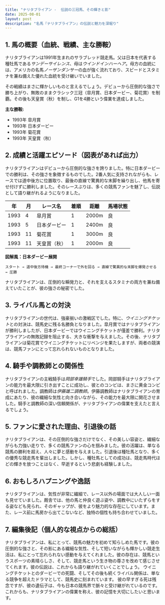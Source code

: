 ```yaml
---
title: "ナリタブライアン -  伝説の三冠馬、その輝きと影"
date: 2025-08-01
layout: post
description: "名馬『ナリタブライアン』の伝説と魅力を深堀り"
---
```


## 1. 馬の概要（血統、戦績、主な勝鞍）

ナリタブライアンは1991年生まれのサラブレッド競走馬。父は日本を代表する種牡馬である*サンデーサイレンス*、母は*ウインドインハーヘア*。母方の血統には、アメリカの名馬*ノーザンダンサー*の血が強く流れており、スピードとスタミナを兼ね備えた優れた血統を受け継いでいました。

その戦績はまさに輝かしいものと言えるでしょう。デビューから圧倒的な強さで勝ち上がり、無敗のままクラシック三冠（皐月賞、日本ダービー、菊花賞）を制覇。その後も天皇賞（秋）を制し、G1を4勝という偉業を達成しました。

**主な勝鞍:**

* 1993年 皐月賞
* 1993年 日本ダービー
* 1993年 菊花賞
* 1993年 天皇賞（秋）


## 2. 成績と活躍エピソード（図表があれば出力）

ナリタブライアンはデビューから圧倒的な強さを誇りました。特に日本ダービーでの勝利は、その強さを象徴するものでした。2番人気に支持されながらも、レースでは道中後方に位置取り、最後の直線で驚異的な末脚を繰り出し、他馬を寄せ付けずに勝利しました。そのレースぶりは、多くの競馬ファンを魅了し、伝説として語り継がれるようになりました。

| 年 | 月 | レース名        | 着順 | 距離 | 馬場状態 |
|---|----|-----------------|-----|------|----------|
| 1993 | 4 | 皐月賞          | 1   | 2000m| 良       |
| 1993 | 5 | 日本ダービー      | 1   | 2400m| 良       |
| 1993 | 11| 菊花賞          | 1   | 3000m| 良       |
| 1993 | 11| 天皇賞（秋）    | 1   | 2000m| 良       |


**図解風：日本ダービー展開**

```
スタート → 道中後方待機 → 最終コーナーで外を回る → 直線で驚異的な末脚を爆発させる → 圧勝
```

ナリタブライアンは、圧倒的な瞬発力と、それを支えるスタミナの両方を兼ね備えていたことが、彼の強さの秘密でした。


## 3. ライバル馬との対決

ナリタブライアンの世代は、強豪揃いの激戦区でした。特に、*ウイニングチケット*との対決は、競馬史に残る名勝負となりました。皐月賞ではナリタブライアンが勝利しましたが、日本ダービーではウイニングチケットが僅差で勝利。ナリタブライアンの無敗記録を阻止する、大きな衝撃を与えました。その後、ナリタブライアンは菊花賞でウイニングチケットにリベンジを果たしますが、両者の競演は、競馬ファンにとって忘れられないものとなりました。


## 4. 騎手や調教師との関係性

ナリタブライアンの主戦騎手は*岡部幸雄騎手*でした。岡部騎手はナリタブライアンの能力を最大限に引き出すことに成功し、彼とのコンビは、まさに黄金コンビと呼ばれました。調教師は*伊藤雄二調教師*。伊藤調教師はナリタブライアンの育成にあたり、彼の繊細な気性と向き合いながら、その能力を最大限に開花させました。騎手と調教師の深い信頼関係が、ナリタブライアンの偉業を支えたと言えるでしょう。


## 5. ファンに愛された理由、引退後の話

ナリタブライアンは、その圧倒的な強さだけでなく、その美しい容姿と、繊細ながらも力強い走りで、多くの競馬ファンの心を掴みました。彼の活躍は、単なる競馬の勝利を超え、人々に夢と感動を与えました。引退後は種牡馬となり、多くの優秀な競走馬を輩出しました。しかし、種牡馬としての成功は、競走馬時代ほどの輝きを放つことはなく、早逝するという悲劇も経験しました。


## 6. おもしろハプニングや逸話

ナリタブライアンは、気性が非常に繊細で、レース以外の場面では大人しい一面も見せていました。厩舎では、他の馬と仲良く遊ぶ姿や、調教中にいたずらをする姿なども見られ、そのギャップが、彼をより魅力的な存在にしています。また、レース前に馬房から出てこないなど、独特の個性も持ち合わせていました。


## 7. 編集後記（個人的な視点からの総括）

ナリタブライアンは、私にとって、競馬の魅力を初めて知らしめた馬です。彼の圧倒的な強さと、その影にある繊細な気性、そして短いながらも輝かしい競走生活は、私にとって忘れられない感動を与えてくれました。彼の存在は、競馬というスポーツの素晴らしさ、そして、競走馬という生き物の尊さを改めて感じさせてくれます。彼の伝説は、これからも語り継がれていくことでしょう。  ウイニングチケットとのダービーでの死闘、そしてその後も続くライバル関係は、単なる競争を超えたドラマとして、競馬史に刻まれています。  彼の早すぎる死は残念ですが、彼の遺伝子は、今も日本の競馬界で脈々と受け継がれているのです。  これからも、ナリタブライアンの偉業を称え、彼の記憶を大切にしたいと思います。
